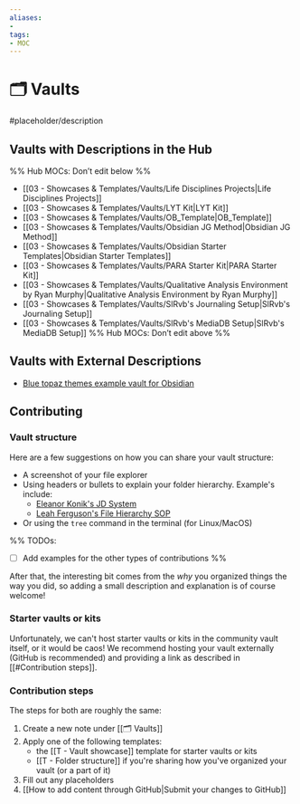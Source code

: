 ```yaml
---
aliases:
- 
tags: 
- MOC
---
```


# 🗂️ Vaults

#placeholder/description


## Vaults with Descriptions in the Hub

%% Hub MOCs: Don’t edit below  %%
-  [[03 - Showcases & Templates/Vaults/Life Disciplines Projects|Life Disciplines Projects]]
-  [[03 - Showcases & Templates/Vaults/LYT Kit|LYT Kit]]
-  [[03 - Showcases & Templates/Vaults/OB_Template|OB_Template]]
-  [[03 - Showcases & Templates/Vaults/Obsidian JG Method|Obsidian JG Method]]
-  [[03 - Showcases & Templates/Vaults/Obsidian Starter Templates|Obsidian Starter Templates]]
-  [[03 - Showcases & Templates/Vaults/PARA Starter Kit|PARA Starter Kit]]
-  [[03 - Showcases & Templates/Vaults/Qualitative Analysis Environment by Ryan Murphy|Qualitative Analysis Environment by Ryan Murphy]]
-  [[03 - Showcases & Templates/Vaults/SlRvb's Journaling Setup|SlRvb's Journaling Setup]]
-  [[03 - Showcases & Templates/Vaults/SlRvb's MediaDB Setup|SlRvb's MediaDB Setup]]
%% Hub MOCs: Don’t edit above  %%

## Vaults with External Descriptions
- [Blue topaz themes example vault for Obsidian](https://github.com/cumany/Blue-topaz-examples)


## Contributing

### Vault structure

Here are a few suggestions on how you can share your vault structure:

- A screenshot of your file explorer
- Using headers or bullets to explain your folder hierarchy. Example's include:
  - [Eleanor Konik's JD System](https://publish.obsidian.md/eleanorkonik/00+Meta/03+Structure/JD+System+2021-08-22)
  - [Leah Ferguson's File Hierarchy SOP](<https://publish.obsidian.md/leah/00+Meta/04+SOP/File+Hierarchy+(SOP)>)
- Or using the `tree` command in the terminal (for Linux/MacOS)

%%
TODOs:
- [ ] Add examples for the other types of contributions
%%

After that, the interesting bit comes from the *why* you organized things the way you did, so adding a small description and explanation is of course welcome!

### Starter vaults or kits

Unfortunately, we can't host starter vaults or kits in the community vault itself, or it would be caos! We recommend hosting your vault externally (GitHub is recommended) and providing a link as described in [[#Contribution steps]].

### Contribution steps

The steps for both are roughly the same:

1. Create a new note under [[🗂️ Vaults]]
2. Apply one of the following templates:
   - the [[T - Vault showcase]] template for starter vaults or kits
   - [[T - Folder structure]] if you're sharing how you've organized your vault (or a part of it)
3. Fill out any placeholders
4. [[How to add content through GitHub|Submit your changes to GitHub]]
